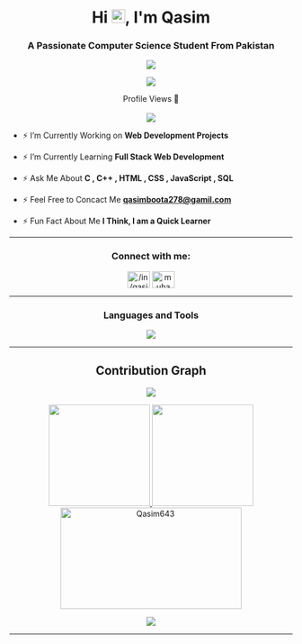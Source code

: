 <h1 align="center">Hi <img src='https://qpluspicture.oss-cn-beijing.aliyuncs.com/6LjjQA/Hi.gif' alt='Hi' width="24"/>, I'm Qasim</h1>
<h3 align="center">A Passionate Computer Science Student From Pakistan</h3>

<p align="center">
          <a href="https://github.com/Qasim643"><img src="https://readme-typing-svg.herokuapp.com?font=&duration=2000&color=2980B9&background=22CC3300&center=true&vCenter=true&width=500&lines=DSA+%7C+OOP+%7C+C%2B%2B+%7C+C+%7C+SQL;HTML+%7C+CSS+%7C+JS+;Love+to+Learn+New+Technologies"](https://git.io/typing-svg)></a>
</p>



<p align="center"> <a href="https://github.com/ryo-ma/github-profile-trophy"><img src="https://github-profile-trophy.vercel.app/?username=Qasim643&theme=discord&row=2&column=3&margin-w=10&margin-h=10"/></a> </p>


<p align="center"> 
  Profile Views 🎃<br><br>
  <img src="https://profile-counter.glitch.me/Qasim643/count.svg" />
</p>

- ⚡ I’m Currently Working on **Web Development Projects**

- ⚡ I’m Currently Learning   **Full Stack Web Development**

- ⚡ Ask Me About             **C , C++ , HTML , CSS , JavaScript , SQL**

- ⚡ Feel Free to Concact Me  **qasimboota278@gamil.com**

- ⚡ Fun Fact About Me        **I Think, I am a Quick Learner**

<hr>

<h3 align="center">Connect with me:</h3>
<p align="center">
<a href="https://www.linkedin.com/in/qasim-muhammad-boota-b1934a24b//" target="blank"><img align="center" src="https://raw.githubusercontent.com/rahuldkjain/github-profile-readme-generator/master/src/images/icons/Social/linked-in-alt.svg" alt="/in/qasim-muhammad-boota-b1934a24b/" height="30" width="40" /></a>
<a href="https://instagram.com/muhammadqasim2050" target="blank"><img align="center" src="https://raw.githubusercontent.com/rahuldkjain/github-profile-readme-generator/master/src/images/icons/Social/instagram.svg" alt="muhammadqasim2050" height="30" width="40" /></a>
</p>

<hr>

<h3 align="center">Languages and Tools </h3>
<p align="center">
  <a href="https://skillicons.dev">
    <img src="https://skillicons.dev/icons?i=html,css,bootstrap,js,c,cs,cpp,git,github,ai,mongodb,py,ai" />
  </a>
</p>

<hr>

<h2 align="center">Contribution Graph</h2>

<p align="center">
          <img align="center" src="https://github-readme-activity-graph.cyclic.app/graph?username=Qasim643&theme=dracula&hide_border=false" />

<p align="center">
  <a href="https://github.com/Qasim643"><span>
    <img height="180em" src="https://github-readme-stats.vercel.app/api?username=Qasim643&count_private=true&show_icons=true&theme=dracula&&include_all_commits=true"/>
    <img height="180em" src="https://github-readme-stats-eight-theta.vercel.app/api/top-langs/?username=Qasim643&&layout=compact&langs_count=8&theme=dracula&hide_border=false"/>
    <img height="180em" width=80% src="https://github-readme-streak-stats.herokuapp.com/?user=Qasim643&theme=dracula&show_icons=true&locale=en&layout=demo&hide_border=false&border_radius=5" alt=Qasim643 />
    
</p>

<p align="center">
          <img src="https://github-profile-summary-cards.vercel.app/api/cards/profile-details?username=Qasim643&theme=gruvbox&hide_border=false" />
    </span></a>
<br>
<hr>
